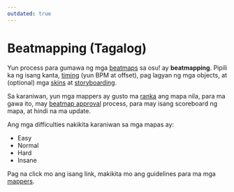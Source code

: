 ```yaml
---
outdated: true
---
```


# Beatmapping (Tagalog)

Yun process para gumawa ng mga [beatmaps](/wiki/Beatmap) sa osu! ay **beatmapping**. Pipili ka ng isang kanta, [timing](/wiki/Timing) (yun BPM at offset), pag lagyan ng mga objects, at (optional) mga [skins](/wiki/Skinning) at [storyboarding](/wiki/Storyboarding).

Sa karaniwan, yun mga mappers ay gusto ma [ranka](/wiki/Beatmap) ang mapa nila, para ma gawa ito, may [beatmap approval](/wiki/Beatmap_ranking_procedure) process, para may isang scoreboard ng mapa, at hindi na ma update.

Ang mga difficulties nakikita karaniwan sa mga mapas ay:

- Easy
- Normal
- Hard
- Insane

Pag na click mo ang isang link, makikita mo ang guidelines para ma mga [mappers](/wiki/Glossary).
